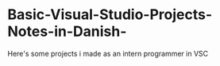 # Basic-Visual-Studio-Projects-Notes-in-Danish-
Here's some projects i made as an intern programmer in VSC
